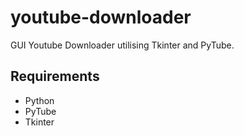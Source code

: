 # youtube-downloader
GUI Youtube Downloader utilising Tkinter and PyTube.

## Requirements
- Python
- PyTube
- Tkinter

